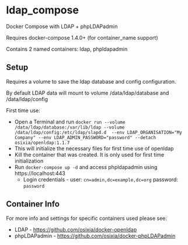 # ldap_compose
Docker Compose with LDAP + phpLDAPadmin

Requires docker-compose 1.4.0+ (for container_name support)

Contains 2 named containers: ldap, phpldapadmin

## Setup

Requires a volume to save the ldap database and config configuration.

By default LDAP data will mount to volume /data/ldap/database and /data/ldap/config

First time use:
* Open a Terminal and run `docker run --volume /data/ldap/database:/var/lib/ldap --volume /data/ldap/config:/etc/ldap/slapd.d  --env LDAP_ORGANISATION="My Company" --env LDAP_ADMIN_PASSWORD="password" --detach osixia/openldap:1.1.7`
* This will initialize the necessary files for first time use of openldap
 * Kill the container that was created. It is only used for first time initialization
* Run `docker-compose up -d` and access phpldapadmin using https://localhost:443
  * Login credentials - user: `cn=admin,dc=example,dc=org` password: `password`

## Container Info

For more info and settings for specific containers used please see:
* LDAP - https://github.com/osixia/docker-openldap
* phpLDAPadmin - https://github.com/osixia/docker-phpLDAPadmin
